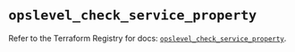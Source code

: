 # `opslevel_check_service_property`

Refer to the Terraform Registry for docs: [`opslevel_check_service_property`](https://registry.terraform.io/providers/opslevel/opslevel/1.6.3/docs/resources/check_service_property).
